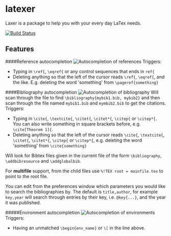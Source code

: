 # latexer

Laxer is a package to help you with your every day LaTex needs.

[![Build Status](https://travis-ci.org/Focus/latexer.svg?branch=master)](https://travis-ci.org/Focus/latexer)

Features
--------

####Reference autocompletion
  ![Autocompletion of references](https://github.com/Focus/latexer/raw/master/screenshots/ref.gif)
Triggers:
  * Typing in `\ref{`, `\eqref{` or any control sequences that ends in `ref{`
  * Deleting anything so that the left of the cursor reads `\ref{`, `\eqref{`, and the like. E.g. deleting the word 'something' from `\pageref{something}`


####Bibliography autocompletion
  ![Autocompletion of bibliography](https://github.com/Focus/latexer/raw/master/screenshots/cite.gif)
Will scan through the file to find `\bibliography{mybib1.bib, mybib2}` and then scan through the file named `mybib1.bib` and `mymbib2.bib` to get the citations.
Triggers:
  * Typing in `\cite{`, `\textcite{`, `\citet{`, `\citet*{`, `\citep{` or `\citep*{`. You can also write something in square brackets before, e.g. `\cite[Theorem 1]{`.
  * Deleting anything so that the left of the cursor reads `\cite{`, `\textcite{`, `\citet{`, `\citet*{`, `\citep{` or `\citep*{`, e.g. deleting the word 'something' from `\cite{something}`

Will look for Bibtex files given in the current file of the form `\bibliography`, `\addbibresource` and `\addglobalbib`.

For **multifile** support, from the child files use `%!TEX root = mainfile.tex` to point to the root file.

You can edit from the preferences window which parameters you would like to search the bibliographies by. The default is `title,author`, for example `key,year` will search through entries by their key, i.e. `@key{...}`, and the year it was published.


#####Environment autocompletion
  ![Autocompletion of environments](https://github.com/Focus/latexer/raw/master/screenshots/env.gif)
Triggers:
  * Having an unmatched `\begin{env_name}` or `\[` in the line above.
